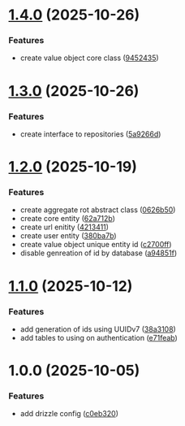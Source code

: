 # [1.4.0](https://github.com/viniciusferreira7/url-shortener-api/compare/v1.3.0...v1.4.0) (2025-10-26)


### Features

* create value object core class ([9452435](https://github.com/viniciusferreira7/url-shortener-api/commit/9452435eae5f333271763be207c6b6f2da6c5bdd))

# [1.3.0](https://github.com/viniciusferreira7/url-shortener-api/compare/v1.2.0...v1.3.0) (2025-10-26)


### Features

* create interface to repositories ([5a9266d](https://github.com/viniciusferreira7/url-shortener-api/commit/5a9266dcfe47df2433227747aea8cd701f517ce8))

# [1.2.0](https://github.com/viniciusferreira7/url-shortener-api/compare/v1.1.0...v1.2.0) (2025-10-19)


### Features

* create aggregate rot abstract class ([0626b50](https://github.com/viniciusferreira7/url-shortener-api/commit/0626b503e28499191c0e7da9d9dd8a4f71096d04))
* create core entity ([62a712b](https://github.com/viniciusferreira7/url-shortener-api/commit/62a712b3626a0e543427b321ce4e96625bae263f))
* create url enitity ([4213411](https://github.com/viniciusferreira7/url-shortener-api/commit/4213411d4a46881a543def709388ec78685086d6))
* create user entity ([380ba7b](https://github.com/viniciusferreira7/url-shortener-api/commit/380ba7b7c2a3d3a1a75edfc3e5280634d59ab9c0))
* create value object  unique entity id ([c2700ff](https://github.com/viniciusferreira7/url-shortener-api/commit/c2700ffe69bca45079725d20d8b870856d88da06))
* disable genreation of id by database ([a94851f](https://github.com/viniciusferreira7/url-shortener-api/commit/a94851fdaac6f56e8727b43a7cd0f9797f96f94b))

# [1.1.0](https://github.com/viniciusferreira7/url-shortener-api/compare/v1.0.0...v1.1.0) (2025-10-12)


### Features

* add generation of ids using UUIDv7 ([38a3108](https://github.com/viniciusferreira7/url-shortener-api/commit/38a3108824495e823b88f79c5ae53306f9184e68))
* add tables to using on authentication ([e71feab](https://github.com/viniciusferreira7/url-shortener-api/commit/e71feab89cb1b088379e298829af952bf5038018))

# 1.0.0 (2025-10-05)


### Features

* add drizzle config ([c0eb320](https://github.com/viniciusferreira7/url-shortener-api/commit/c0eb320fc2b7ea191dd59e4928efd3e784969664))
